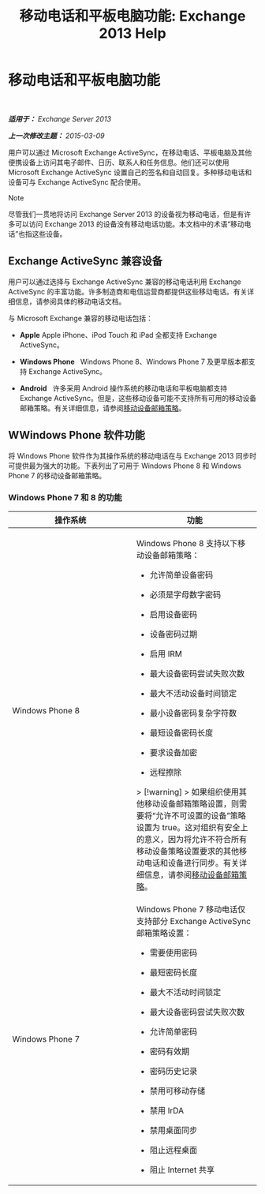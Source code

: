 ﻿---
title: '移动电话和平板电脑功能: Exchange 2013 Help'
TOCTitle: 移动电话和平板电脑功能
ms:assetid: ad54d9e6-7a1c-4fb0-b5a9-0b042b98ada3
ms:mtpsurl: https://technet.microsoft.com/zh-cn/library/Bb232162(v=EXCHG.150)
ms:contentKeyID: 50556654
ms.date: 01/11/2018
mtps_version: v=EXCHG.150
ms.translationtype: HT
---

# 移动电话和平板电脑功能

 

_**适用于：** Exchange Server 2013_

_**上一次修改主题：** 2015-03-09_

用户可以通过 Microsoft Exchange ActiveSync，在移动电话、平板电脑及其他便携设备上访问其电子邮件、日历、联系人和任务信息。他们还可以使用 Microsoft Exchange ActiveSync 设置自己的签名和自动回复。多种移动电话和设备可与 Exchange ActiveSync 配合使用。

> [!NOTE]
> 尽管我们一贯地将访问 Exchange Server 2013 的设备视为移动电话，但是有许多可以访问 Exchange 2013 的设备没有移动电话功能。本文档中的术语“移动电话”也指这些设备。


## Exchange ActiveSync 兼容设备

用户可以通过选择与 Exchange ActiveSync 兼容的移动电话利用 Exchange ActiveSync 的丰富功能。许多制造商和电信运营商都提供这些移动电话。有关详细信息，请参阅具体的移动电话文档。

与 Microsoft Exchange 兼容的移动电话包括：

  - **Apple** Apple iPhone、iPod Touch 和 iPad 全都支持 Exchange ActiveSync。

  - **Windows Phone**   Windows Phone 8、Windows Phone 7 及更早版本都支持 Exchange ActiveSync。

  - **Android**   许多采用 Android 操作系统的移动电话和平板电脑都支持 Exchange ActiveSync。但是，这些移动设备可能不支持所有可用的移动设备邮箱策略。有关详细信息，请参阅[移动设备邮箱策略](mobile-device-mailbox-policies-exchange-2013-help.md)。

## WWindows Phone 软件功能

将 Windows Phone 软件作为其操作系统的移动电话在与 Exchange 2013 同步时可提供最为强大的功能。下表列出了可用于 Windows Phone 8 和 Windows Phone 7 的移动设备邮箱策略。

### Windows Phone 7 和 8 的功能

<table>
<colgroup>
<col style="width: 50%" />
<col style="width: 50%" />
</colgroup>
<thead>
<tr class="header">
<th>操作系统</th>
<th>功能</th>
</tr>
</thead>
<tbody>
<tr class="odd">
<td><p>Windows Phone 8</p></td>
<td><p>Windows Phone 8 支持以下移动设备邮箱策略：</p>
<ul>
<li><p>允许简单设备密码</p></li>
<li><p>必须是字母数字密码</p></li>
<li><p>启用设备密码</p></li>
<li><p>设备密码过期</p></li>
<li><p>启用 IRM</p></li>
<li><p>最大设备密码尝试失败次数</p></li>
<li><p>最大不活动设备时间锁定</p></li>
<li><p>最小设备密码复杂字符数</p></li>
<li><p>最短设备密码长度</p></li>
<li><p>要求设备加密</p></li>
<li><p>远程擦除</p></li>
</ul>
> [!warning]
> 如果组织使用其他移动设备邮箱策略设置，则需要将“允许不可设置的设备”策略设置为 true。这对组织有安全上的意义，因为将允许不符合所有移动设备策略设置要求的其他移动电话和设备进行同步。有关详细信息，请参阅<a href="mobile-device-mailbox-policies-exchange-2013-help.md">移动设备邮箱策略</a>。

</td>
</tr>
<tr class="even">
<td><p>Windows Phone 7</p></td>
<td><p>Windows Phone 7 移动电话仅支持部分 Exchange ActiveSync 邮箱策略设置：</p>
<ul>
<li><p>需要使用密码</p></li>
<li><p>最短密码长度</p></li>
<li><p>最大不活动时间锁定</p></li>
<li><p>最大设备密码尝试失败次数</p></li>
<li><p>允许简单密码</p></li>
<li><p>密码有效期</p></li>
<li><p>密码历史记录</p></li>
<li><p>禁用可移动存储</p></li>
<li><p>禁用 IrDA</p></li>
<li><p>禁用桌面同步</p></li>
<li><p>阻止远程桌面</p></li>
<li><p>阻止 Internet 共享</p></li>
</ul></td>
</tr>
</tbody>
</table>


